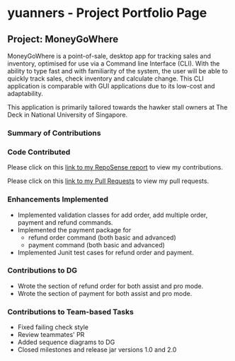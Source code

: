 # yuanners - Project Portfolio Page

## Project: MoneyGoWhere
MoneyGoWhere is a point-of-sale, desktop app for tracking sales and inventory, optimised for use via a Command line
Interface (CLI). With the ability to type fast and with familiarity of the system, the user will be able to quickly track
sales, check inventory and calculate change. This CLI application is comparable with GUI applications due to its
low-cost and adaptability. 

This application is primarily tailored towards the hawker stall owners at The Deck in National University of Singapore.



### Summary of Contributions

### Code Contributed

Please click on this [link to my RepoSense report](https://nus-cs2113-ay2223s2.github.io/tp-dashboard/?search=T09&sort=groupTitle&sortWithin=title&timeframe=commit&mergegroup=&groupSelect=groupByRepos&breakdown=true&checkedFileTypes=docs~functional-code~test-code~other&since=2023-02-17&tabOpen=true&tabType=authorship&tabAuthor=yuanners&tabRepo=AY2223S2-CS2113T-T09-2%2Ftp%5Bmaster%5D&authorshipIsMergeGroup=false&authorshipFileTypes=docs~functional-code~test-code&authorshipIsBinaryFileTypeChecked=false&authorshipIsIgnoredFilesChecked=false) to view my contributions.

Please click on this [link to my Pull Requests](https://github.com/AY2223S2-CS2113T-T09-2/tp/pulls?q=is%3Apr+is%3Aclosed+author%3Ayuanners) to view my pull requests.

### Enhancements Implemented
* Implemented validation classes for add order, add multiple order, payment and refund commands.
* Implemented the payment package for 
  * refund order command (both basic and advanced)
  * payment command (both basic and advanced)
* Implemented Junit test cases for refund order and payment.

### Contributions to DG
* Wrote the section of refund order for both assist and pro mode.
* Wrote the section of payment for both assist and pro mode.

### Contributions to Team-based Tasks
* Fixed failing check style
* Review teammates' PR
* Added sequence diagrams to DG
* Closed milestones and release jar versions 1.0 and 2.0